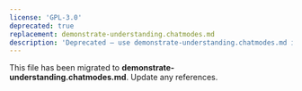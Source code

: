 ```yaml
---
license: 'GPL-3.0'
deprecated: true
replacement: demonstrate-understanding.chatmodes.md
description: 'Deprecated – use demonstrate-understanding.chatmodes.md instead.'
---
```


This file has been migrated to **demonstrate-understanding.chatmodes.md**. Update any references.
